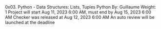 0x03. Python - Data Structures: Lists, Tuples
Python
 By: Guillaume
 Weight: 1
 Project will start Aug 11, 2023 6:00 AM, must end by Aug 15, 2023 6:00 AM
 Checker was released at Aug 12, 2023 6:00 AM
 An auto review will be launched at the deadline
